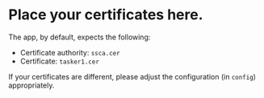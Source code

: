 # Place your certificates here.

The app, by default, expects the following:

 * Certificate authority: `ssca.cer`
 * Certificate: `tasker1.cer`

If your certificates are different, please adjust the configuration (in `config`) appropriately.
